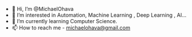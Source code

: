 - 👋 Hi, I’m @MichaelOhava
- 👀 I’m interested in Automation, Machine Learning , Deep Learning , AI...
- 🌱 I’m currently learning Computer Science.
- 📫 How to reach me  - michaelohava@gmail.com

